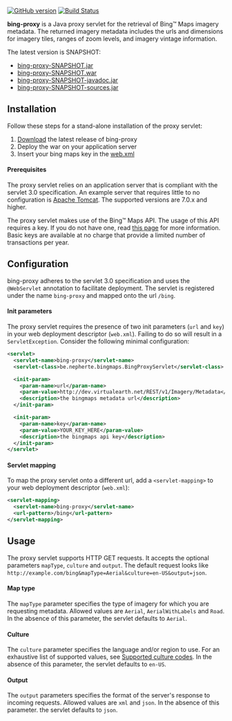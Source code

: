 [![GitHub version](https://img.shields.io/github/tag/Nepherte/bing-proxy.svg?label=latest)](https://github.com/Nepherte/bing-proxy/releases/latest)
[![Build Status](https://img.shields.io/travis/com/Nepherte/bing-proxy/develop.svg)](https://travis-ci.com/Nepherte/bing-proxy)

**bing-proxy** is a Java proxy servlet for the retrieval of Bing™ Maps imagery 
metadata. The returned imagery metadata includes the urls and dimensions for
imagery tiles, ranges of zoom levels, and imagery vintage information.

The latest version is SNAPSHOT:

- [bing-proxy-SNAPSHOT.jar](https://ivy.nepherte.be/be.nepherte/bing-proxy/SNAPSHOT/bing-proxy-SNAPSHOT.jar)
- [bing-proxy-SNAPSHOT.war](https://ivy.nepherte.be/be.nepherte/bing-proxy/SNAPSHOT/bing-proxy-SNAPSHOT.war)
- [bing-proxy-SNAPSHOT-javadoc.jar](https://ivy.nepherte.be/be.nepherte/bing-proxy/SNAPSHOT/bing-proxy-SNAPSHOT-javadoc.jar)
- [bing-proxy-SNAPSHOT-sources.jar](https://ivy.nepherte.be/be.nepherte/bing-proxy/SNAPSHOT/bing-proxy-SNAPSHOT-sources.jar)


Installation
------------
Follow these steps for a stand-alone installation of the proxy servlet:

1. [Download](https://ivy.nepherte.be/be.nepherte/bing-proxy/SNAPSHOT/) the latest release of bing-proxy
2. Deploy the war on your application server
3. Insert your bing maps key in the [web.xml](#configuration)

#### Prerequisites
The proxy servlet relies on an application server that is compliant with the
servlet 3.0 specification. An example server that requires little to no 
configuration is [Apache Tomcat](https://tomcat.apache.org/). The supported 
versions are 7.0.x and higher.

The proxy servlet makes use of the Bing™ Maps API. The usage of this API 
requires a key. If you do not have one, read 
[this page](https://msdn.microsoft.com/en-us/library/ff428642.aspx) for more 
information. Basic keys are available at no charge that provide a limited number
of transactions per year.


Configuration
-------------
bing-proxy adheres to the servlet 3.0 specification and uses the `@WebServlet`
annotation to facilitate deployment. The servlet is registered under the name
`bing-proxy` and mapped onto the url `/bing`.

#### Init parameters
The proxy servlet requires the presence of two init parameters (`url` and `key`)
in your web deployment descriptor (`web.xml`). Failing to do so will result in a
`ServletException`. Consider the following minimal configuration:

```xml
<servlet>
  <servlet-name>bing-proxy</servlet-name>
  <servlet-class>be.nepherte.bingmaps.BingProxyServlet</servlet-class>

  <init-param>
    <param-name>url</param-name>
    <param-value>http://dev.virtualearth.net/REST/v1/Imagery/Metadata</param-value>
    <description>the bingmaps metadata url</description>
  </init-param>

  <init-param>
    <param-name>key</param-name>
    <param-value>YOUR_KEY_HERE</param-value>
    <description>the bingmaps api key</description>
  </init-param>
</servlet>
````

#### Servlet mapping  
To map the proxy servlet onto a different url, add a `<servlet-mapping>` to your
web deployment descriptor (`web.xml`):

```xml
<servlet-mapping>
  <servlet-name>bing-proxy</servlet-name>
  <url-pattern>/bing</url-pattern>
</servlet-mapping>
```


Usage
-----
The proxy servlet supports HTTP GET requests. It accepts the optional parameters
`mapType`, `culture` and `output`. The default request looks like 
`http://example.com/bing&mapType=Aerial&culture=en-US&output=json`.

#### Map type
The `mapType` parameter specifies the type of imagery for which you are 
requesting metadata. Allowed values are `Aerial`, `AerialWithLabels` and `Road`.
In the absence of this parameter, the servlet defaults to `Aerial`.

#### Culture
The `culture` parameter specifies the language and/or region to use. For an 
exhaustive list of supported values, see [Supported culture codes](https://msdn.microsoft.com/en-us/library/hh441729.aspx).
In the absence of this parameter, the servlet defaults to `en-US`.

#### Output
The `output` parameters specifies the format of the server's response to 
incoming requests. Allowed values are `xml` and `json`. In the absence of this 
parameter. the servlet defaults to `json`.